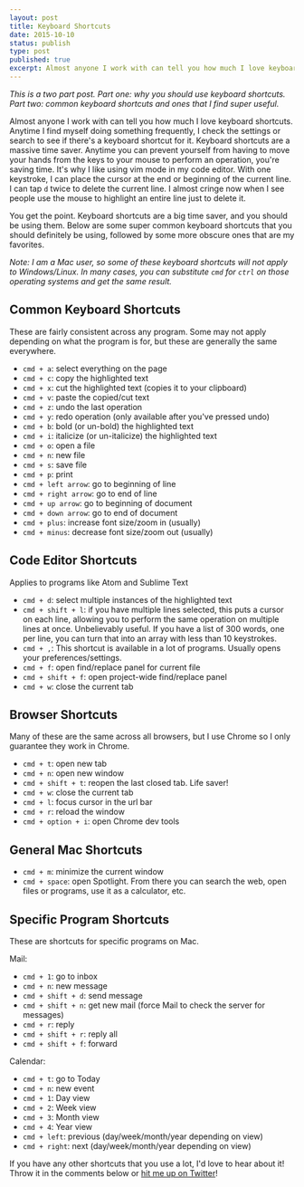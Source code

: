 ```yaml
---
layout: post
title: Keyboard Shortcuts
date: 2015-10-10
status: publish
type: post
published: true
excerpt: Almost anyone I work with can tell you how much I love keyboard shortcuts. Anytime I find myself doing something frequently, I check the settings or search to see if there's a keyboard shortcut for it.
---
```

*This is a two part post. Part one: why you should use keyboard shortcuts. Part two: common keyboard shortcuts and ones that I find super useful.*

Almost anyone I work with can tell you how much I love keyboard shortcuts. Anytime I find myself doing something frequently, I check the settings or search to see if there's a keyboard shortcut for it. Keyboard shortcuts are a massive time saver. Anytime you can prevent yourself from having to move your hands from the keys to your mouse to perform an operation, you're saving time. It's why I like using vim mode in my code editor. With one keystroke, I can place the cursor at the end or beginning of the current line. I can tap `d` twice to delete the current line. I almost cringe now when I see people use the mouse to highlight an entire line just to delete it.

You get the point. Keyboard shortcuts are a big time saver, and you should be using them. Below are some super common keyboard shortcuts that you should definitely be using, followed by some more obscure ones that are my favorites.

*Note: I am a Mac user, so some of these keyboard shortcuts will not apply to Windows/Linux. In many cases, you can substitute `cmd` for `ctrl` on those operating systems and get the same result.*

## Common Keyboard Shortcuts

These are fairly consistent across any program. Some may not apply depending on what the program is for, but these are generally the same everywhere.

- `cmd + a`: select everything on the page
- `cmd + c`: copy the highlighted text
- `cmd + x`: cut the highlighted text (copies it to your clipboard)
- `cmd + v`: paste the copied/cut text
- `cmd + z`: undo the last operation
- `cmd + y`: redo operation (only available after you've pressed undo)
- `cmd + b`: bold (or un-bold) the highlighted text
- `cmd + i`: italicize (or un-italicize) the highlighted text
- `cmd + o`: open a file
- `cmd + n`: new file
- `cmd + s`: save file
- `cmd + p`: print
- `cmd + left arrow`: go to beginning of line
- `cmd + right arrow`: go to end of line
- `cmd + up arrow`: go to beginning of document
- `cmd + down arrow`: go to end of document
- `cmd + plus`: increase font size/zoom in (usually)
- `cmd + minus`: decrease font size/zoom out (usually)

## Code Editor Shortcuts

Applies to programs like Atom and Sublime Text

- `cmd + d`: select multiple instances of the highlighted text
- `cmd + shift + l`: if you have multiple lines selected, this puts a cursor on each line, allowing you to perform the same operation on multiple lines at once. Unbelievably useful. If you have a list of 300 words, one per line, you can turn that into an array with less than 10 keystrokes.
- `cmd + ,`: This shortcut is available in a lot of programs. Usually opens your preferences/settings.
- `cmd + f`: open find/replace panel for current file
- `cmd + shift + f`: open project-wide find/replace panel
- `cmd + w`: close the current tab

## Browser Shortcuts

Many of these are the same across all browsers, but I use Chrome so I only guarantee they work in Chrome.

- `cmd + t`: open new tab
- `cmd + n`: open new window
- `cmd + shift + t`: reopen the last closed tab. Life saver!
- `cmd + w`: close the current tab
- `cmd + l`: focus cursor in the url bar
- `cmd + r`: reload the window
- `cmd + option + i`: open Chrome dev tools

## General Mac Shortcuts

- `cmd + m`: minimize the current window
- `cmd + space`: open Spotlight. From there you can search the web, open files or programs, use it as a calculator, etc.

## Specific Program Shortcuts

These are shortcuts for specific programs on Mac.

Mail:

- `cmd + 1`: go to inbox
- `cmd + n`: new message
- `cmd + shift + d`: send message
- `cmd + shift + n`: get new mail (force Mail to check the server for messages)
- `cmd + r`: reply
- `cmd + shift + r`: reply all
- `cmd + shift + f`: forward

Calendar:

- `cmd + t`: go to Today
- `cmd + n`: new event
- `cmd + 1`: Day view
- `cmd + 2`: Week view
- `cmd + 3`: Month view
- `cmd + 4`: Year view
- `cmd + left`: previous (day/week/month/year depending on view)
- `cmd + right`: next (day/week/month/year depending on view)


If you have any other shortcuts that you use a lot, I'd love to hear about it! Throw it in the comments below or [hit me up on Twitter](https://twitter.com/_mcbridem_)!

